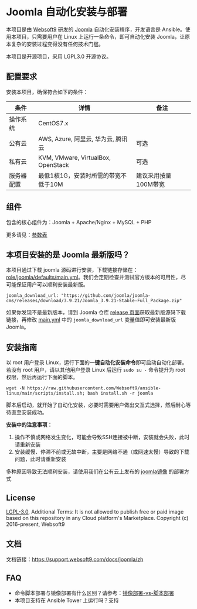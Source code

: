 
# Joomla 自动化安装与部署

本项目是由 [Websoft9](https://www.websoft9.com) 研发的 [Joomla](https://www.joomla.org/) 自动化安装程序，开发语言是 Ansible。使用本项目，只需要用户在 Linux 上运行一条命令，即可自动化安装 Joomla，让原本复杂的安装过程变得没有任何技术门槛。  

本项目是开源项目，采用 LGPL3.0 开源协议。

## 配置要求

安装本项目，确保符合如下的条件：

| 条件       | 详情       | 备注  |
| ------------ | ------------ | ----- |
| 操作系统       | CentOS7.x       |   |
| 公有云| AWS, Azure, 阿里云, 华为云, 腾讯云 | 可选 |
| 私有云|  KVM, VMware, VirtualBox, OpenStack | 可选 |
| 服务器配置 | 最低1核1G，安装时所需的带宽不低于10M |  建议采用按量100M带宽 |

## 组件

包含的核心组件为：Joomla + Apache/Nginx + MySQL + PHP

更多请见：[参数表](/docs/zh/stack-components.md)

## 本项目安装的是 Joomla 最新版吗？

本项目通过下载 joomla 源码进行安装，下载链接存储在：[role/joomla/defaults/main.yml](/roles/joomla/defaults/main.yml)。我们会定期检查并测试官方版本的可用性，尽可能保证用户可以顺利安装最新版。

```
joomla_download_url: "https://github.com/joomla/joomla-cms/releases/download/3.9.21/Joomla_3.9.21-Stable-Full_Package.zip"
```

如果你发现不是最新版本，请到 Joomla 仓库 [release 页面](https://downloads.joomla.org/)获取最新版源码下载链接，再修改 [main.yml](/roles/joomla/defaults/main.yml) 中的 ```joomla_download_url``` 变量值即可安装最新版 Joomla。  

## 安装指南

以 root 用户登录 Linux，运行下面的**一键自动化安装命令**即可启动自动化部署。若没有 root 用户，请以其他用户登录 Linux 后运行 `sudo su -` 命令提升为 root 权限，然后再运行下面的脚本。

```
wget -N https://raw.githubusercontent.com/Websoft9/ansible-linux/main/scripts/install.sh; bash install.sh -r joomla
```

脚本后启动，就开始了自动化安装，必要时需要用户做出交互式选择，然后耐心等待直至安装成功。

**安装中的注意事项：**  

1. 操作不慎或网络发生变化，可能会导致SSH连接被中断，安装就会失败，此时请重新安装
2. 安装缓慢、停滞不前或无故中断，主要是网络不通（或网速太慢）导致的下载问题，此时请重新安装

多种原因导致无法顺利安装，请使用我们在公有云上发布的 [joomla镜像](https://apps.websoft9.com/joomla) 的部署方式

## License

[LGPL-3.0](/License.md), Additional Terms: It is not allowed to publish free or paid image based on this repository in any Cloud platform's Marketplace.
Copyright (c) 2016-present, Websoft9

## 文档

文档链接：https://support.websoft9.com/docs/joomla/zh

## FAQ

- 命令脚本部署与镜像部署有什么区别？请参考：[镜像部署-vs-脚本部署](https://support.websoft9.com/docs/faq/zh/bz-product.html#镜像部署-vs-脚本部署)
- 本项目支持在 Ansible Tower 上运行吗？支持
